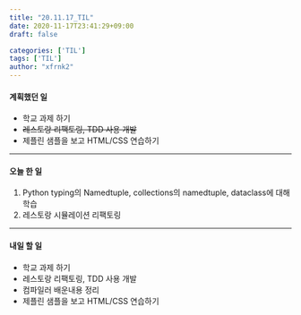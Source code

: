 ```yaml
---
title: "20.11.17_TIL"
date: 2020-11-17T23:41:29+09:00
draft: false

categories: ['TIL']
tags: ['TIL']
author: "xfrnk2"
---
```

#### 계획했던 일
+ 학교 과제 하기
+ ~~레스토랑 리팩토링, TDD 사용 개발~~
+ 제플린 샘플을 보고 HTML/CSS 연습하기
---
#### 오늘 한 일
1. Python typing의 Namedtuple, collections의 namedtuple, dataclass에 대해 학습
2. 레스토랑 시뮬레이션 리팩토링
---   
#### 내일 할 일 
+ 학교 과제 하기
+ 레스토랑 리팩토링, TDD 사용 개발
+ 컴파일러 배운내용 정리
+ 제플린 샘플을 보고 HTML/CSS 연습하기